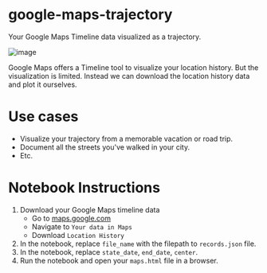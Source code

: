 # google-maps-trajectory
Your Google Maps Timeline data visualized as a trajectory.

![image](https://github.com/jsseely/google-maps-trajectory/assets/7425776/17337c10-d5d9-41b6-8633-9db36fc2d048)

Google Maps offers a Timeline tool to visualize your location history. But the visualization is limited. Instead we can download the location history data and plot it ourselves.

# Use cases
- Visualize your trajectory from a memorable vacation or road trip.
- Document all the streets you've walked in your city.
- Etc.

# Notebook Instructions
1. Download your Google Maps timeline data
    - Go to [maps.google.com](https://maps.google.com/)
    - Navigate to `Your data in Maps`
    - Download `Location History`
2. In the notebook, replace `file_name` with the filepath to `records.json` file.
3. In the notebook, replace `state_date`, `end_date`, `center`.
4. Run the notebook and open your `maps.html` file in a browser.
